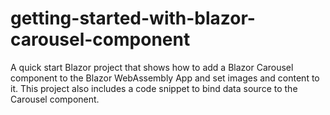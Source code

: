 # getting-started-with-blazor-carousel-component
A quick start Blazor project that shows how to add a Blazor Carousel component to the Blazor WebAssembly App and set images and content to it. This project also includes a code snippet to bind data source to the Carousel component.
